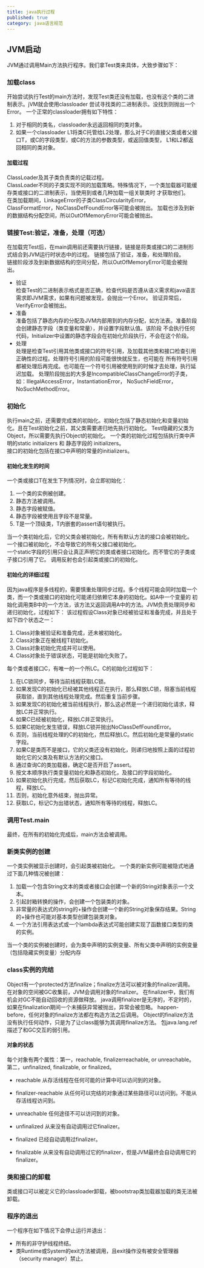 ```yaml
---
title: java执行过程
published: true
category: java语言规范
---
```


## JVM启动
JVM通过调用Main方法执行程序。我们拿Test类来具体，大致步骤如下：
### 加载class
开始尝试执行Test的main方法时，发现Test类还没有加载，也没有这个类的二进制表示。jVM就会使用classloader
尝试寻找类的二进制表示。没找到则抛出一个Error。
一个正常的classloader拥有如下特性：     
1. 对于相同的类名，classloader永远返回相同的类对象。
2. 如果一个classloader L1将类C托管给L2处理，那么对于C的直接父类或者父接口T，或C的字段类型，或C的方法的参数类型，或返回值类型，
L1和L2都返回相同的类对象。

#### 加载过程
ClassLoader及其子类负责类的记载过程。        
ClassLoader不同的子类实现不同的加载策略。特殊情况下，一个类加载器可能缓存类或接口的二进制表示，当使用到或者几种加载一组关联类时
才获取他们。      
在类加载期间，LinkageError的子类ClassCircularityError，ClassFormatError，NoClassDefFoundError等可能会被抛出。
加载也涉及到新的数据结构分配空间，所以OutOfMemoryError可能会被抛出。

### 链接Test:验证，准备，处理（可选）
在加载完Test后，在main调用前还需要执行链接，链接是将类或接口的二进制形式结合到JVM运行时状态中的过程。
链接包括了验证，准备，和处理阶段。       
链接阶段涉及到新数据结构的空间分配，所以OutOfMemoryError可能会被抛出。
* 验证        
检查Test的二进制表示格式是否正确，检查代码是否遵从语义需求和java语言需求即JVM需求，如果有问题被发现，会抛出一个Error。
验证异常后，VerifyError会被抛出。
* 准备        
准备包括了静态内存的分配及JVM内部用到的内存分配，如方法表。准备阶段会创建静态字段（类变量和常量），并设置字段默认值。该阶段
不会执行任何代码，Initializer中设置的静态字段会在初始化阶段执行，不会在这个阶段。
* 处理        
处理是检查Test引用其他类或接口的符号引用，及加载其他类和接口检查引用正确性的过程。处理符号引用的阶段可能很快就反生，也可能在
所有符号引用都被处理后再完成。也可能在一个符号引用被使用到的时候才去处理，执行延迟加载。
处理阶段抛出的大多是IncompatibleClassChangeError的子类，如：IllegalAccessError，InstantiationError，
NoSuchFieldError，NoSuchMethodError。

### 初始化
执行main之前，还需要完成类的初始化。初始化包括了静态初始化和变量初始化。且在Test初始化之前，其父类需要递归地先执行初始化。
Test隐藏的父类为Object，所以需要先执行Object的初始化。
一个类的初始化过程包括执行类中声明的static initializers 和 静态字段的 initializers。     
接口的初始化包括在接口中声明的常量的initializers。

#### 初始化发生的时间
一个类或接口T在发生下列情况时，会立即初始化：
1. 一个类的实例被创建。
1. 静态方法被调用。
1. 静态字段被赋值。
1. 静态字段被使用且字段不是常量。
1. T是一个顶级类，T内嵌套的assert语句被执行。

当一个类初始化后，它的父类会被初始化，所有有默认方法的接口会被初始化。     
一个接口被初始化，不会导致它的所有父接口被初始化。       
一个static字段的引用只会让真正声明它的类或者接口初始化。而不管它的子类或子接口引用了它。
调用反射也会引起类或接口的初始化。

#### 初始化的详细过程
因为java程序是多线程的，需要慎重处理同步过程。多个线程可能会同时加载一个类，而一个类或接口的初始化可能递归依赖它本身的初始化。如A中一个变量的
初始化调用类B中的一个方法，该方法又返回调用A中的方法。JVM负责处理同步和递归初始化，过程如下：
该过程假设Class对象已经被验证和准备完成，并且处于如下四个状态之一：
1. Class对象被验证和准备完成，还未被初始化。
1. Class对象正在被线程T初始化。
1. Class对象初始化完成并可以使用。
1. Class对象处于错误状态，可能是初始化失败了。

每个类或者接口C，有唯一的一个所LC。C的初始化过程如下：
1. 在LC锁同步，等待当前线程获取LC锁。
1. 如果发现C的初始化已经被其他线程正在执行，那么释放LC锁，阻塞当前线程获取锁，直到其他线程处理完成。然后重复当前步骤。
1. 如果发现C的初始化被当前线程执行，那么这必然是一个递归初始化请求，释放LC并正常执行。
1. 如果C已经被初始化，释放LC并正常执行。
1. 如果C初始化发生错误，释放LC锁并抛出NoClassDefFoundError。
1. 否则，当前线程处理的C的初始化，然后释放LC。然后初始化是常量的static字段。
1. 如果C是类而不是接口，它的父类还没有初始化，则递归地按照上面的过程初始化它的父类及有默认方法的父接口。
1. 通过查询C的类加载器，确定C是否开启了assert。
1. 按文本顺序执行类变量初始化和静态初始化，及接口的字段初始化。
1. 如果初始化执行完成，然后获取LC，标记C初始化完成，通知所有等待的线程，释放LC。
1. 否则，初始化意外结束，抛出异常。
1. 获取LC，标记C为出错状态，通知所有等待的线程，释放LC。

### 调用Test.main
最终，在所有的初始化完成后，main方法会被调用。

### 新类实例的创建
一个类实例被显示创建时，会引起类被初始化。
一个类的新实例可能被隐式地通过下面几种情况被创建：
1. 加载一个包含String文本的类或者接口会创建一个新的String对象表示一个文本。
1. 引起封箱转换的操作，会创建一个包装类的对象。
1. 非常量的表达式的string的+操作会创建一个新的String对象保存结果。String的+操作也可能对基本类型创建包装类对象。
1. 一个方法引用表达式或一个lambda表达式可能创建实现了函数接口类型的类的实例。

当一个类的实例被创建时，会为类中声明的实例变量、所有父类中声明的实例变量（包括隐藏实例变量）分配内存

### class实例的完结
Object有一个protected方法finalize；finalize方法可以被对象的finalizer调用。在对象的空间被GC收集前，JVM会调用对象的finalizer。
在finalizer中，我们有机会对GC不能自动回收的资源做释放。
java调用finalizer是无序的，不定时的，如果在finalization期间一个未捕获异常被抛出，异常会被忽略。
happen-before，任何对象的finalize方法都在构造方法之后调用。
Object的finalize方法没有执行任何动作，只是为了让class能够为其调用finalize方法。
包java.lang.ref描述了和GC交互的弱引用。

#### 对象的状态
每个对象有两个属性：第一，reachable, finalizerreachable, or unreachable。第二，unfinalized, finalizable, or finalized。
* reachable 从存活线程在任何可能的计算中可以访问到的对象。
* finalizer-reachable 从任何可以完结的对象通过某些路径可以访问到。不能从存活线程访问到。
* unreachable 任何途径不可以访问到的对象。

* unfinalized 从来没有自动调用过它finalizer。
* finalized 已经自动调用过finalizer。
* finalizable 从来没有自动调用过它的finalizer，但是JVM最终会自动调用它的finalizer。

### 类和接口的卸载
类或接口可以被定义它的classloader卸载，被bootstrap类加载器加载的类无法被卸载。

### 程序的退出
一个程序在如下情况下会停止运行并退出：
* 所有的非守护线程终结。
* 类Runtime或System的exit方法被调用，且exit操作没有被安全管理器（security manager）禁止。